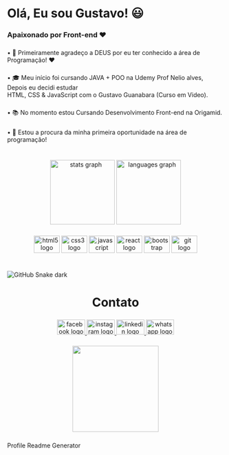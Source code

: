 <h1 align="left">Olá, Eu sou Gustavo! 😃</h1>

###

<h3 align="left">Apaixonado por Front-end ❤️</h3>

###

<p align="left">• 🙏 Primeiramente agradeço a DEUS por eu ter conhecido a área de Programação! ❤️</p>

###

<p align="left">• 🎓 Meu início foi cursando JAVA + POO na Udemy Prof Nelio alves, Depois eu decidi estudar<br>HTML, CSS & JavaScript com o Gustavo Guanabara (Curso em Video).</p>

###

<p align="left">• 📚 No momento estou Cursando Desenvolvimento Front-end na Origamid.</p>

###

<p align="left">• 🤝 Estou a procura da minha primeira oportunidade na área de programação!</p>

###

<h1 align="left"></h1>

###

<div align="center">
  <img src="https://github-readme-stats.vercel.app/api?hide_title=true&hide_rank=false&show_icons=true&include_all_commits=true&count_private=true&disable_animations=false&theme=algolia&locale=en&hide_border=true&username=guuhgst" height="150" alt="stats graph"  />
  <img src="https://github-readme-stats.vercel.app/api/top-langs?locale=pt-br&hide_title=false&layout=compact&card_width=320&theme=algolia&hide_border=true&custom_title=Ferramentas e Tecnologias&username=guuhgst" height="150" alt="languages graph"  />
</div>

###

<div align="center">
  <img src="https://cdn.jsdelivr.net/gh/devicons/devicon/icons/html5/html5-original.svg" height="40" width="60" alt="html5 logo"  />
  <img src="https://cdn.jsdelivr.net/gh/devicons/devicon/icons/css3/css3-original.svg" height="40" width="60" alt="css3 logo"  />
  <img src="https://cdn.jsdelivr.net/gh/devicons/devicon/icons/javascript/javascript-original.svg" height="40" width="60" alt="javascript logo"  />
  <img src="https://cdn.jsdelivr.net/gh/devicons/devicon/icons/react/react-original.svg" height="40" width="60" alt="react logo"  />
  <img src="https://cdn.jsdelivr.net/gh/devicons/devicon/icons/bootstrap/bootstrap-original.svg" height="40" width="60" alt="bootstrap logo"  />
  <img src="https://cdn.jsdelivr.net/gh/devicons/devicon/icons/git/git-original.svg" height="40" width="60" alt="git logo"  />
</div>

###

<h1 align="left"></h1>

###

![GitHub Snake dark](github-snake-dark.svg#gh-dark-mode-only)

###

<h1 align="center">Contato</h1>

###

<div align="center">
  <a href="https://www.facebook.com/profile.php?id=100006005023941" target="_blank">
    <img src="https://raw.githubusercontent.com/maurodesouza/profile-readme-generator/master/src/assets/icons/social/facebook/default.svg" width="65" height="35" alt="facebook logo"  />
  </a>
  <a href="https://www.instagram.com/__guuhgst/" target="_blank">
    <img src="https://raw.githubusercontent.com/maurodesouza/profile-readme-generator/master/src/assets/icons/social/instagram/default.svg" width="65" height="35" alt="instagram logo"  />
  </a>
  <a href="https://www.linkedin.com/in/gustavo-soares-thomann/" target="_blank">
    <img src="https://raw.githubusercontent.com/maurodesouza/profile-readme-generator/master/src/assets/icons/social/linkedin/default.svg" width="65" height="35" alt="linkedin logo"  />
  </a>
  <a href="https://wa.me/5551984510471" target="_blank">
    <img src="https://raw.githubusercontent.com/maurodesouza/profile-readme-generator/master/src/assets/icons/social/whatsapp/default.svg" width="65" height="35" alt="whatsapp logo"  />
  </a>
</div>

###

<div align="center">
  <img height="200" src="https://media.giphy.com/media/XdhxKwFxwyJxeme1DO/giphy.gif"  />
</div>

###
Profile Readme Generator
